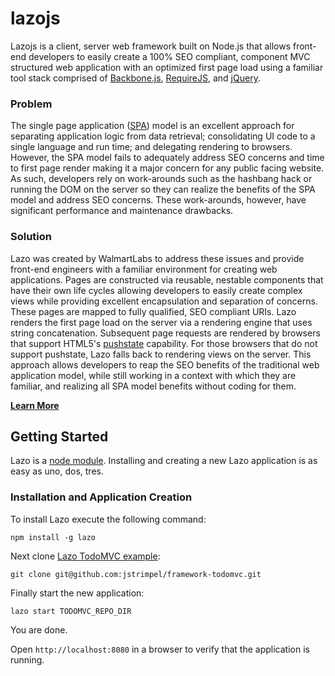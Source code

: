 lazojs
======

Lazojs is a client, server web framework built on Node.js that allows front-end developers to easily create a
100% SEO compliant, component MVC structured web application with an optimized first page
load using a familiar tool stack comprised of [Backbone.js](http://backbonejs.org/),
[RequireJS](http://requirejs.org/), and [jQuery](http://jquery.com/).

### Problem
The single page application ([SPA](http://en.wikipedia.org/wiki/Single-page_application)) model is an excellent
approach for separating application logic from data retrieval; consolidating UI code to a single language and run
time; and delegating rendering to browsers. However, the SPA model fails to adequately address SEO concerns and
time to first page render making it a major concern for any public facing website. As such, developers rely on
work-arounds such as the hashbang hack or running the DOM on the server so they can realize the benefits of the
SPA model and address SEO concerns. These work-arounds, however, have significant performance and maintenance drawbacks.

### Solution
Lazo was created by WalmartLabs to address these issues and provide front-end engineers with a familiar environment for
creating web applications. Pages are constructed via reusable, nestable components that have their own life cycles
allowing developers to easily create complex views while providing excellent encapsulation and separation of concerns.
These pages are mapped to fully qualified, SEO compliant URIs. Lazo renders the first page load on the server via a
rendering engine that uses string concatenation. Subsequent page requests are rendered by browsers that support HTML5's
[pushstate](https://developer.mozilla.org/en-US/docs/Web/Guide/API/DOM/Manipulating_the_browser_history) capability. For those
browsers that do not support pushstate, Lazo falls back to rendering views on the server. This approach allows developers to
reap the SEO benefits of the traditional web application model, while still working in a context with which they are
familiar, and realizing all SPA model benefits without coding for them.

[**Learn More**](https://github.com/walmartlabs/lazojs/wiki/Overview)

## Getting Started
Lazo is a [node module](https://npmjs.org/). Installing and creating a new Lazo application is as easy as uno, dos, tres.

### Installation and Application Creation

To install Lazo execute the following command:

```shell
npm install -g lazo
```

Next clone [Lazo TodoMVC example](https://github.com/jstrimpel/lazojs-todomvc):

```shell
git clone git@github.com:jstrimpel/framework-todomvc.git
```

Finally start the new application:

```shell
lazo start TODOMVC_REPO_DIR
```

You are done.

Open `http://localhost:8080` in a browser to verify that the application is running.
